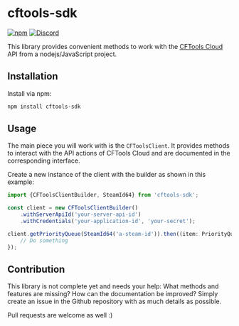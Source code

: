 # cftools-sdk

[![npm](https://img.shields.io/npm/v/cftools-sdk?style=flat-square)](https://www.npmjs.com/package/cftools-sdk)
[![Discord](https://img.shields.io/discord/729467994832371813?color=7289da&label=Discord&logo=discord&logoColor=ffffff&style=flat-square)](https://go2tech.de/discord)

This library provides convenient methods to work with the [CFTools Cloud](https://www.cftools.cloud) API from a nodejs/JavaScript project.

## Installation

Install via npm:

```sh
npm install cftools-sdk
```

## Usage

The main piece you will work with is the `CFToolsClient`.
It provides methods to interact with the API actions of CFTools Cloud and are documented in the corresponding interface.

Create a new instance of the client with the builder as shown in this example:

```typescript
import {CFToolsClientBuilder, SteamId64} from 'cftools-sdk';

const client = new CFToolsClientBuilder()
    .withServerApiId('your-server-api-id')
    .withCredentials('your-application-id', 'your-secret');

client.getPriorityQueue(SteamId64('a-steam-id')).then((item: PriorityQueueItem) => {
    // Do something
});
```

## Contribution

This library is not complete yet and needs your help: What methods and features are missing?
How can the documentation be improved?
Simply create an issue in the Github repository with as much details as possible.

Pull requests are welcome as well :)
